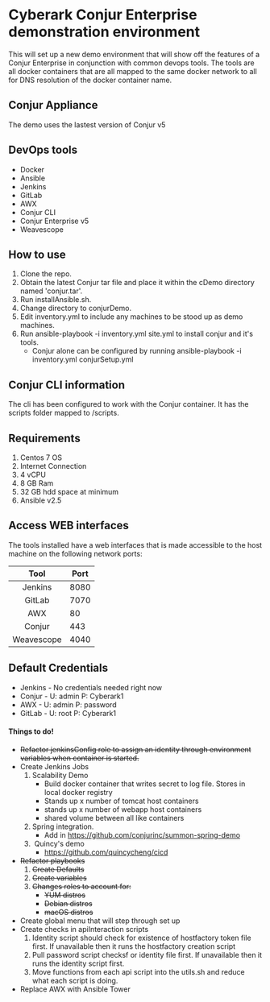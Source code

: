 # Cyberark Conjur Enterprise demonstration environment

This will set up a new demo environment that will show off the features of a Conjur Enterprise in conjunction with common devops tools.  The tools are all docker containers that are all mapped to the same docker network to all for DNS resolution of the docker container name.

## Conjur Appliance

The demo uses the lastest version of Conjur v5

## DevOps tools

* Docker
* Ansible
* Jenkins
* GitLab
* AWX
* Conjur CLI 
* Conjur Enterprise v5
* Weavescope

## How to use

1. Clone the repo.
2. Obtain the latest Conjur tar file and place it within the cDemo directory named 'conjur.tar'.
3. Run installAnsible.sh.
4. Change directory to conjurDemo.
5. Edit inventory.yml to include any machines to be stood up as demo machines.
6. Run ansible-playbook -i inventory.yml site.yml to install conjur and it's tools.
    * Conjur alone can be configured by running ansible-playbook -i inventory.yml conjurSetup.yml

## Conjur CLI information

The cli has been configured to work with the Conjur container.  It has the scripts folder mapped to /scripts.

## Requirements

1. Centos 7 OS
2. Internet Connection
3. 4 vCPU
4. 8 GB Ram
5. 32 GB hdd space at minimum
6. Ansible v2.5

## Access WEB interfaces

The tools installed have a web interfaces that is made accessible to the host machine on the following network ports:

|    Tool    	| Port 	|
|:----------:	|------	|
|   Jenkins  	| 8080 	|
|   GitLab   	| 7070 	|
|     AWX    	| 80   	|
| Conjur     	| 443  	|
| Weavescope 	| 4040 	|

## Default Credentials
* Jenkins - No credentials needed right now
* Conjur - U: admin P: Cyberark1
* AWX - U: admin P: password
* GitLab - U: root P: Cyberark1

#### Things to do!

* ~~Refactor jenkinsConfig role to assign an identity through environment variables when container is started.~~
* Create Jenkins Jobs
    1. Scalability Demo
        * Build docker container that writes secret to log file. Stores in local docker registry
        * Stands up x number of tomcat host containers
        * stands up x number of webapp host containers
        * shared volume between all like containers
    2. Spring integration.
        * Add in https://github.com/conjurinc/summon-spring-demo
    3.  Quincy's demo
        * https://github.com/quincycheng/cicd
* ~~Refactor playbooks~~
    1. ~~Create Defaults~~
    2. ~~Create variables~~
    3. ~~Changes roles to account for:~~
        * ~~YUM distros~~
        * ~~Debian distros~~
        * ~~macOS distros~~
* Create global menu that will step through set up
* Create checks in apiInteraction scripts
    1. Identity script should check for existence of hostfactory token file first. If unavailable then it runs the hostfactory creation script
    2. Pull password script checksf or identity file first. If unavailable then it runs the identity script first.
    3. Move functions from each api script into the utils.sh and reduce what each script is doing. 
* Replace AWX with Ansible Tower